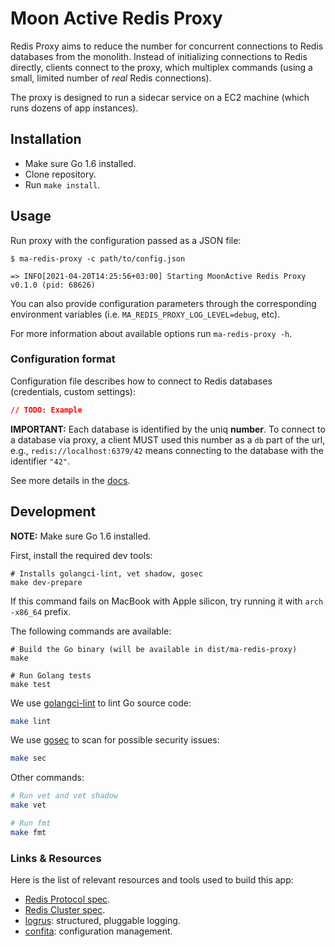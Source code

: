 # Moon Active Redis Proxy

Redis Proxy aims to reduce the number for concurrent connections to Redis databases from the monolith. Instead of initializing connections to Redis directly, clients connect to the proxy, which multiplex commands (using a small, limited number of _real_ Redis connections).

The proxy is designed to run a sidecar service on a EC2 machine (which runs dozens of app instances).

## Installation

- Make sure Go 1.6 installed.
- Clone repository.
- Run `make install`.

## Usage

Run proxy with the configuration passed as a JSON file:

```shell
$ ma-redis-proxy -c path/to/config.json

=> INFO[2021-04-20T14:25:56+03:00] Starting MoonActive Redis Proxy v0.1.0 (pid: 68626)
```

You can also provide configuration parameters through the corresponding environment variables (i.e. `MA_REDIS_PROXY_LOG_LEVEL=debug`, etc).

For more information about available options run `ma-redis-proxy -h`.

### Configuration format

Configuration file describes how to connect to Redis databases (credentials, custom settings):

```json
// TODO: Example
```

**IMPORTANT:** Each database is identified by the uniq **number**. To connect to a database via proxy, a client MUST used this number as a `db` part of the url, e.g., `redis://localhost:6379/42` means connecting to the database with the identifier `"42"`.

See more details in the [docs](docs/architecture.md).

## Development

**NOTE:** Make sure Go 1.6 installed.

First, install the required dev tools:

```shell
# Installs golangci-lint, vet shadow, gosec
make dev-prepare
```

If this command fails on MacBook with Apple silicon, try running it with `arch -x86_64` prefix.

The following commands are available:

```shell
# Build the Go binary (will be available in dist/ma-redis-proxy)
make

# Run Golang tests
make test
```

We use [golangci-lint](https://golangci-lint.run) to lint Go source code:

```sh
make lint
```

We use [gosec](https://github.com/securego/gosec) to scan for possible security issues:

```sh
make sec
```

Other commands:

```sh
# Run vet and vet shadow
make vet

# Run fmt
make fmt
```

### Links & Resources

Here is the list of relevant resources and tools used to build this app:

- [Redis Protocol spec](https://redis.io/topics/protocol).
- [Redis Cluster spec](https://redis.io/topics/cluster-spec).
- [logrus](https://github.com/sirupsen/logrus): structured, pluggable logging.
- [confita](https://github.com/heetch/confita): configuration management.
